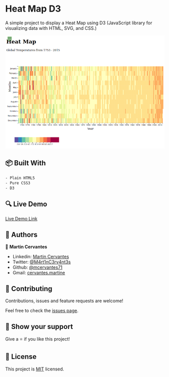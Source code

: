 # Heat Map D3

A simple project to display a Heat Map using D3 (JavaScript library for visualizing data with HTML, SVG, and CSS.)

![screenshot](./Screenshot.png)

## :package: Built With

    - Plain HTML5
    - Pure CSS3
    - D3

## :mag: Live Demo

[Live Demo Link](https://mcervantes71.github.io/Heat_Map_D3/index.html)

## :busts_in_silhouette: Authors

👤 **Martin Cervantes**

- Linkedin: [Martin Cervantes](https://www.linkedin.com/in/cervantesmartin/)
- Twitter: [@M4rt1nC3rv4nt3s](https://twitter.com/M4rt1nC3rv4nt3s)
- Github: [@mcervantes71](https://github.com/mcervantes71)
- Gmail: [cervantes.martine](mailto:cervantes.martine@gmail.com)

## 🤝 Contributing

Contributions, issues and feature requests are welcome!

Feel free to check the [issues page](../../issues).

## :star2: Show your support

Give a ⭐️ if you like this project!

## 📝 License

This project is [MIT](lic.url) licensed.
